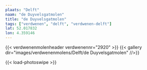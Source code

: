 ```yaml
---
plaats: "Delft"
naam: "de Duyvelsgatmolen"
title: "de Duyvelsgatmolen"
tags: ["verdwenen", "delft", "verdwenen-delft"]
lat: 52.017832
lon: 4.359146
---
```

{{< verdwenenmolenheader verdwenennr="2920" >}}
{{< gallery dir="images/verdwenenmolens/Delft/de Duyvelsgatmolen" //>}}

{{< load-photoswipe >}}